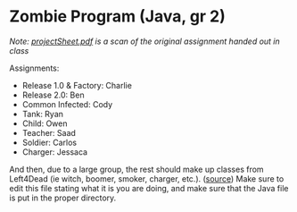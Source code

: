 # Zombie Program (Java, gr 2)

_Note: [projectSheet.pdf](https://github.com/benyanke/ZombieRepo-Java-Group2/blob/master/projectSheet.pdf) is a scan of the original assignment handed out in class_

Assignments:
* Release 1.0 & Factory: Charlie
* Release 2.0: Ben
* Common Infected: Cody
* Tank: Ryan
* Child: Owen
* Teacher: Saad
* Soldier: Carlos
* Charger: Jessaca

And then, due to a large group, the rest should make up classes from Left4Dead (ie witch, boomer, smoker, charger, etc.).
([source](http://left4dead.wikia.com/wiki/The_Special_Infected))
Make sure to edit this file stating what it is you are doing, and make sure that the Java file is put in the proper directory.


